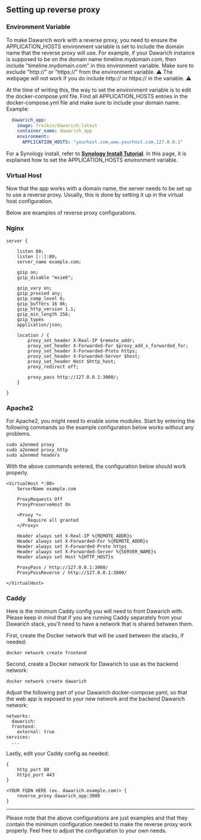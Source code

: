 ## Setting up reverse proxy

### Environment Variable
To make Dawarich work with a reverse proxy, you need to ensure the APPLICATION_HOSTS environment variable is set to include the domain name that the reverse proxy will use.
For example, if your Dawarich instance is supposed to be on the domain name timeline.mydomain.com, then include "timeline.mydomain.com" in this environment variable.
Make sure to exclude "http://" or "https://" from the environment variable. ⚠️ The webpage will not work if you do include http:// or https:// in the variable. ⚠️

At the time of writing this, the way to set the environment variable is to edit the docker-compose.yml file. Find all APPLICATION_HOSTS entries in the docker-compose.yml file and make sure to include your domain name. Example:

```yaml
  dawarich_app:
    image: freikin/dawarich:latest
    container_name: dawarich_app
    environment:
      APPLICATION_HOSTS: "yourhost.com,www.yourhost.com,127.0.0.1"
```

For a Synology install, refer to **[Synology Install Tutorial](How_to_install_Dawarich_on_Synology.md)**. In this page, it is explained how to set the APPLICATION_HOSTS environment variable.

### Virtual Host

Now that the app works with a domain name, the server needs to be set up to use a reverse proxy. Usually, this is done by setting it up in the virtual host configuration.

Below are examples of reverse proxy configurations.

### Nginx
```
server {

	listen 80;
	listen [::]:80;
	server_name example.com;

	gzip on;
	gzip_disable "msie6";

	gzip_vary on;
	gzip_proxied any;
	gzip_comp_level 6;
	gzip_buffers 16 8k;
	gzip_http_version 1.1;
	gzip_min_length 256;
	gzip_types
	application/json;

	location / {
		proxy_set_header X-Real-IP $remote_addr;
		proxy_set_header X-Forwarded-For $proxy_add_x_forwarded_for;
		proxy_set_header X-Forwarded-Proto https;
		proxy_set_header X-Forwarded-Server $host;
		proxy_set_header Host $http_host;
		proxy_redirect off;

		proxy_pass http://127.0.0.1:3000/;
	}

}

```

### Apache2

For Apache2, you might need to enable some modules. Start by entering the following commands so the example configuration below works without any problems.

```
sudo a2enmod proxy
sudo a2enmod proxy_http
sudo a2enmod headers
```

With the above commands entered, the configuration below should work properly.

```
<VirtualHost *:80>
    ServerName example.com

    ProxyRequests Off
    ProxyPreserveHost On

    <Proxy *>
        Require all granted
    </Proxy>

    Header always set X-Real-IP %{REMOTE_ADDR}s
    Header always set X-Forwarded-For %{REMOTE_ADDR}s
    Header always set X-Forwarded-Proto https
    Header always set X-Forwarded-Server %{SERVER_NAME}s
    Header always set Host %{HTTP_HOST}s

    ProxyPass / http://127.0.0.1:3000/
    ProxyPassReverse / http://127.0.0.1:3000/

</VirtualHost>
```

### Caddy
Here is the minimum Caddy config you will need to front Dawarich with.  Please keep in mind that if you are running Caddy separately from your Dawarich stack, you'll need to have a network that is shared between them.

First, create the Docker network that will be used between the stacks, if needed:
```
docker network create frontend
```

Second, create a Docker network for Dawarich to use as the backend network:
```
docker network create dawarich
```

Adjust the following part of your Dawarich docker-compose.yaml, so that the web app is exposed to your new network and the backend Dawarich network:
```
networks:
  dawarich:
  frontend:
    external: true
services:
  ...
```

Lastly, edit your Caddy config as needed:
```
{
	http_port 80
	https_port 443
}

<YOUR FQDN HERE (ex. dawarich.example.com)> {
	reverse_proxy dawarich_app:3000
}
```

---

Please note that the above configurations are just examples and that they contain the minimum configuration needed to make the reverse proxy work properly. Feel free to adjust the configuration to your own needs.

